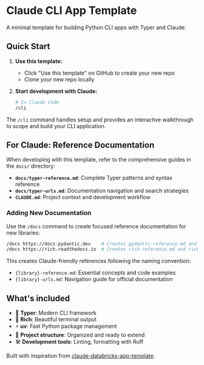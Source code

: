 # Claude CLI App Template

A minimal template for building Python CLI apps with Typer and Claude.

## Quick Start

1. **Use this template:**
   - Click "Use this template" on GitHub to create your new repo
   - Clone your new repo locally

2. **Start development with Claude:**
   ```bash
   # In Claude Code
   /cli
   ```

The `/cli` command handles setup and provides an interactive walkthrough to scope and build your CLI application.

## For Claude: Reference Documentation

When developing with this template, refer to the comprehensive guides in the `docs/` directory:
- **`docs/typer-reference.md`**: Complete Typer patterns and syntax reference
- **`docs/typer-urls.md`**: Documentation navigation and search strategies
- **`CLAUDE.md`**: Project context and development workflow

### Adding New Documentation

Use the `/docs` command to create focused reference documentation for new libraries:
```bash
/docs https://docs.pydantic.dev    # Creates pydantic-reference.md and pydantic-urls.md
/docs https://rich.readthedocs.io  # Creates rich-reference.md and rich-urls.md
```

This creates Claude-friendly references following the naming convention:
- `{library}-reference.md`: Essential concepts and code examples
- `{library}-urls.md`: Navigation guide for official documentation

## What's included

- 🔧 **Typer**: Modern CLI framework
- 🎨 **Rich**: Beautiful terminal output
- ⚡ **uv**: Fast Python package management
- 📁 **Project structure**: Organized and ready to extend
- 🛠️ **Development tools**: Linting, formatting with Ruff

Built with inspiration from [claude-databricks-app-template](https://github.com/databricks-solutions/claude-databricks-app-template).
